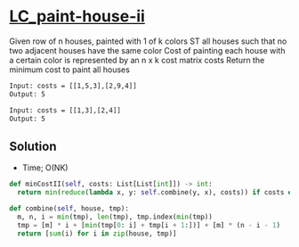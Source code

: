 # [LC_paint-house-ii](https://leetcode.com/problems/paint-house-ii)

Given row of n houses, painted with 1 of k colors ST all houses such that no two adjacent houses have the same color
Cost of painting each house with a certain color is represented by an n x k cost matrix costs
Return the minimum cost to paint all houses

```txt
Input: costs = [[1,5,3],[2,9,4]]
Output: 5

Input: costs = [[1,3],[2,4]]
Output: 5
```

## Solution

* Time; O(NK)

```py
def minCostII(self, costs: List[List[int]]) -> int:
  return min(reduce(lambda x, y: self.combine(y, x), costs)) if costs else 0

def combine(self, house, tmp):
  m, n, i = min(tmp), len(tmp), tmp.index(min(tmp))
  tmp = [m] * i + [min(tmp[0: i] + tmp[i + 1:])] + [m] * (n - i - 1)
  return [sum(i) for i in zip(house, tmp)]
```
